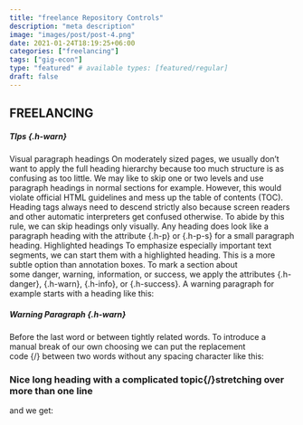 ```yaml
---
title: "freelance Repository Controls"
description: "meta description"
image: "images/post/post-4.png"
date: 2021-01-24T18:19:25+06:00
categories: ["freelancing"]
tags: ["gig-econ"]
type: "featured" # available types: [featured/regular]
draft: false
---
```


## FREELANCING

##### TIps {.h-warn}

Visual paragraph headings
On moderately sized pages, we usually don’t want to apply the full heading hierarchy because too much structure is as confusing as too little. We may like to skip one or two levels and use paragraph headings in normal sections for example.
However, this would violate official HTML guidelines and mess up the table of contents (TOC). Heading tags always need to descend strictly also because screen readers and other automatic interpreters get confused otherwise.
To abide by this rule, we can skip headings only visually. Any heading does look like a paragraph heading with the attribute {.h-p} or {.h-p-s} for a small paragraph heading.
Highlighted headings
To emphasize especially important text segments, we can start them with a highlighted heading. This is a more subtle option than annotation boxes.
To mark a section about some danger, warning, information, or success, we apply the attributes {.h-danger}, {.h-warn}, {.h-info}, or {.h-success}.
A warning paragraph for example starts with a heading like this:
##### Warning Paragraph {.h-warn}
  
Before the last word or between tightly related words. To introduce a manual break of our own choosing we can put the replacement code {‍/} between two words without any spacing character like this:
### Nice long heading with a complicated topic{‍/}stretching over more than one line
and we get:

